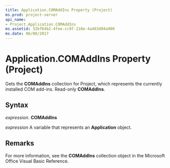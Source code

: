 ```yaml
---
title: Application.COMAddIns Property (Project)
ms.prod: project-server
api_name:
- Project.Application.COMAddIns
ms.assetid: 32bf64b2-4fee-cc9f-210e-4a463d04a900
ms.date: 06/08/2017
---
```



# Application.COMAddIns Property (Project)

Gets the  **COMAddIns** collection for Project, which represents the currently installed COM add-ins. Read-only **COMAddIns**.


## Syntax

 _expression_. **COMAddIns**

 _expression_ A variable that represents an **Application** object.


## Remarks

For more information, see the  **COMAddIns** collection object in the Microsoft Office Visual Basic Reference.



